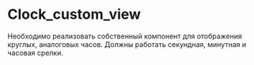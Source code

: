 # Clock_custom_view
Необходимо реализовать собственный компонент для отображения круглых, аналоговых часов. Должны работать секундная, минутная и часовая срелки.
